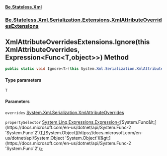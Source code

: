 #### [Be.Stateless.Xml](README.md 'README')
### [Be.Stateless.Xml.Serialization.Extensions](Be.Stateless.Xml.Serialization.Extensions.md 'Be.Stateless.Xml.Serialization.Extensions').[XmlAttributeOverridesExtensions](XmlAttributeOverridesExtensions.md 'Be.Stateless.Xml.Serialization.Extensions.XmlAttributeOverridesExtensions')

## XmlAttributeOverridesExtensions.Ignore<T>(this XmlAttributeOverrides, Expression<Func<T,object>>) Method

```csharp
public static void Ignore<T>(this System.Xml.Serialization.XmlAttributeOverrides overrides, System.Linq.Expressions.Expression<System.Func<T,object>> propertySelector);
```
#### Type parameters

<a name='Be.Stateless.Xml.Serialization.Extensions.XmlAttributeOverridesExtensions.Ignore_T_(thisSystem.Xml.Serialization.XmlAttributeOverrides,System.Linq.Expressions.Expression_System.Func_T,object__).T'></a>

`T`
#### Parameters

<a name='Be.Stateless.Xml.Serialization.Extensions.XmlAttributeOverridesExtensions.Ignore_T_(thisSystem.Xml.Serialization.XmlAttributeOverrides,System.Linq.Expressions.Expression_System.Func_T,object__).overrides'></a>

`overrides` [System.Xml.Serialization.XmlAttributeOverrides](https://docs.microsoft.com/en-us/dotnet/api/System.Xml.Serialization.XmlAttributeOverrides 'System.Xml.Serialization.XmlAttributeOverrides')

<a name='Be.Stateless.Xml.Serialization.Extensions.XmlAttributeOverridesExtensions.Ignore_T_(thisSystem.Xml.Serialization.XmlAttributeOverrides,System.Linq.Expressions.Expression_System.Func_T,object__).propertySelector'></a>

`propertySelector` [System.Linq.Expressions.Expression&lt;](https://docs.microsoft.com/en-us/dotnet/api/System.Linq.Expressions.Expression-1 'System.Linq.Expressions.Expression`1')[System.Func&lt;](https://docs.microsoft.com/en-us/dotnet/api/System.Func-2 'System.Func`2')[T](XmlAttributeOverridesExtensions.Ignore_T_(thisXmlAttributeOverrides,Expression_Func_T,object__).md#Be.Stateless.Xml.Serialization.Extensions.XmlAttributeOverridesExtensions.Ignore_T_(thisSystem.Xml.Serialization.XmlAttributeOverrides,System.Linq.Expressions.Expression_System.Func_T,object__).T 'Be.Stateless.Xml.Serialization.Extensions.XmlAttributeOverridesExtensions.Ignore<T>(this System.Xml.Serialization.XmlAttributeOverrides, System.Linq.Expressions.Expression<System.Func<T,object>>).T')[,](https://docs.microsoft.com/en-us/dotnet/api/System.Func-2 'System.Func`2')[System.Object](https://docs.microsoft.com/en-us/dotnet/api/System.Object 'System.Object')[&gt;](https://docs.microsoft.com/en-us/dotnet/api/System.Func-2 'System.Func`2')[&gt;](https://docs.microsoft.com/en-us/dotnet/api/System.Linq.Expressions.Expression-1 'System.Linq.Expressions.Expression`1')